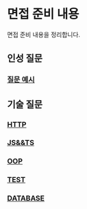 # 면접 준비 내용
면접 준비 내용을 정리합니다.

## 인성 질문
### [질문 예시](FIT.md)

## 기술 질문
### [HTTP](HTTP.md)
### [JS&&TS](JS&&TS.md)
### [OOP](OOP.md)
### [TEST](TEST.md)
### [DATABASE](DATABASE.md)